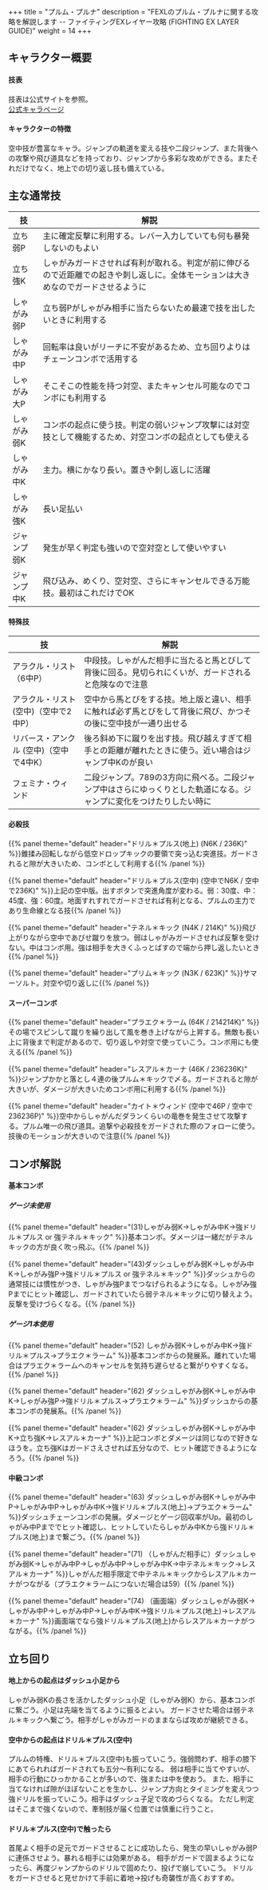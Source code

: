 +++
title = "プルム・プルナ"
description = "FEXLのプルム・プルナに関する攻略を解説します -- ファイティングEXレイヤー攻略 (FIGHTING EX LAYER GUIDE)"
weight = 14
+++

## キャラクター概要

#### 技表

技表は公式サイトを参照。  
[公式キャラページ](http://www.arika.co.jp/product/fexl_hp/jp/chara_jp/fexl_jp_chara14.html)

#### キャラクターの特徴

空中技が豊富なキャラ。ジャンプの軌道を変える技や二段ジャンプ、また背後への攻撃や飛び道具などを持っており、ジャンプから多彩な攻めができる。またそれだけでなく、地上での切り返し技も備えている。

## 主な通常技

|技 |解説|
|---|----|
|立ち弱P|主に確定反撃に利用する。レバー入力していても何も暴発しないのもよい|
|立ち強K|しゃがみガードさせれば有利が取れる。判定が前に伸びるので近距離での起きや刺し返しに。全体モーションは大きめなのでガードさせるように|
|しゃがみ弱P|立ち弱Pがしゃがみ相手に当たらないため最速で技を出したいときに利用する|
|しゃがみ中P|回転率は良いがリーチに不安があるため、立ち回りよりはチェーンコンボで活用する|
|しゃがみ大P|そこそこの性能を持つ対空、またキャンセル可能なのでコンボにも利用する|
|しゃがみ弱K|コンボの起点に使う技。判定の弱いジャンプ攻撃には対空技として機能するため、対空コンボの起点としても使える|
|しゃがみ中K|主力。横にかなり長い。置きや刺し返しに活躍|
|しゃがみ強K|長い足払い|
|ジャンプ弱K|発生が早く判定も強いので空対空として使いやすい|
|ジャンプ中K|飛び込み、めくり、空対空、さらにキャンセルできる万能技。最初はこれだけでOK|

#### 特殊技

|技 |解説|
|---|----|
|アラクル・リスト（6中P）|中段技。しゃがんだ相手に当たると馬とびして背後に回る。見切られにくいが、ガードされると危険なので注意|
|アラクル・リスト (空中)（空中で2中P）|空中から馬とびをする技。地上版と違い、相手に触れば必ず馬とびをして背後に飛び、かつその後に空中技が一通り出せる|
|リバース・アンクル (空中)（空中で4中K）|後ろ斜め下に蹴りを出す技。飛び越えすぎて相手との距離が離れたときに使う。近い場合はジャンブ中Kのが良い|
|フェミナ・ウィンド|二段ジャンプ。789の3方向に飛べる。二段ジャンプ中はさらにゆっくりとした軌道になる。ジャンプに変化をつけたりしたい時に|

#### 必殺技

{{% panel theme="default" header="ドリル＊プルス(地上) (N6K / 236K)" %}}錐揉み回転しながら低空ドロップキックの要領で突っ込む突進技。ガードされると隙が大きいため、コンボとして利用する{{% /panel %}}

{{% panel theme="default" header="ドリル＊プルス(空中) (空中でN6K / 空中で236K)" %}}上記の空中版。出すボタンで突進角度が変わる。弱：30度、中：45度、強：60度。地面すれすれでガードさせれば有利となる、プルムの主力であり生命線となる技{{% /panel %}}

{{% panel theme="default" header="テネル＊キック (N4K / 214K)" %}}飛び上がりながら空中であびせ蹴りを放つ。弱はしゃがみガードさせれば反撃を受けない。中はコンボ用。強は相手を大きくふっとばすので端から押し返したいとき{{% /panel %}}

{{% panel theme="default" header="プリム＊キック (N3K / 623K)" %}}サマーソルト。対空や切り返しに{{% /panel %}}

 
#### スーパーコンボ

{{% panel theme="default" header="プラエク＊ラーム (64K / 214214K)" %}}その場でスピンして蹴りを繰り出して風を巻き上げながら上昇する。無敵も長い上に背後まで判定があるので、切り返しや対空で使っていこう。コンボ用にも使える{{% /panel %}}

{{% panel theme="default" header="レスアル＊カーナ (46K / 236236K)" %}}ジャンプかかと落とし４連の後プルム＊キックで〆る。ガードされると隙が大きいが、ダメージが大きいためコンボ用に利用する{{% /panel %}}

{{% panel theme="default" header="カイト＊ウィンド (空中で46P / 空中で236236P)" %}}空中からしゃがんだダランくらいの竜巻を発生させて攻撃する。プルム唯一の飛び道具。追撃や必殺技をガードされた際のフォローに使う。技後のモーションが大きいので注意{{% /panel %}}


## コンボ解説

#### 基本コンボ

##### ゲージ未使用

{{% panel theme="default" header="(31)しゃがみ弱K→しゃがみ中K→強ドリル＊プルス or 強テネル＊キック" %}}基本コンボ。ダメージは一緒だがテネルキックの方が良く吹っ飛ぶ。{{% /panel %}}


{{% panel theme="default" header="(43)ダッシュしゃがみ弱K→しゃがみ中K→しゃがみ強P→強ドリル＊プルス or 強テネル＊キック" %}}ダッシュからの通常技には慣性がつき、しゃがみ強Pまでつなげられるようになる。しゃがみ強Pまでにヒット確認し、ガードされていたら弱テネル＊キックに切り替えよう。反撃を受けづらくなる。{{% /panel %}}

##### ゲージ1本使用

{{% panel theme="default" header="(52) しゃがみ弱K→しゃがみ中K→強ドリル＊プルス→プラエク＊ラーム" %}}基本コンボからの発展系。離れていた場合はプラエク＊ラームへのキャンセルを気持ち遅らせると繋がりやすくなる。{{% /panel %}}

{{% panel theme="default" header="(62) ダッシュしゃがみ弱K→しゃがみ中K→しゃがみ強P→強ドリル＊プルス→プラエク＊ラーム" %}}ダッシュからの基本コンボの発展系。{{% /panel %}}


{{% panel theme="default" header="(62) ダッシュしゃがみ弱K→しゃがみ中K→立ち強K→レスアル＊カーナ" %}}上記コンボとダメージは同じなので好きなほうを。立ち強Kはガードさえさせれば五分なので、ヒット確認できるようになろう。{{% /panel %}}

#### 中級コンボ

{{% panel theme="default" header="(63) ダッシュしゃがみ弱K→しゃがみ中P→しゃがみ中P→しゃがみ中K→強ドリル＊プルス(地上)→プラエク＊ラーム" %}}ダッシュチェーンコンボの発展。ダメージとゲージ回収率がUp。最初のしゃがみ中Pまででヒット確認し、ヒットしていたらしゃがみ中Kから強ドリル＊プルス(地上)まで繋ごう。{{% /panel %}}

{{% panel theme="default" header="(71) （しゃがんだ相手に）ダッシュしゃがみ弱K→しゃがみ中P→しゃがみ中P→しゃがみ中K→中テネル＊キック→レスアル＊カーナ" %}}しゃがんだ相手限定で中テネル＊キックからレスアル＊カーナがつながる（プラエク＊ラームにつないだ場合は59）{{% /panel %}}


{{% panel theme="default" header="(74) （画面端）ダッシュしゃがみ弱K→しゃがみ中P→しゃがみ中P→しゃがみ中K→強ドリル＊プルス(地上)→レスアル＊カーナ" %}}画面端でなら強ドリル＊プルス(地上)からレスアル＊カーナがつながる。{{% /panel %}}

## 立ち回り

#### 地上からの起点はダッシュ小足から

しゃがみ弱Kの長さを活かしたダッシュ小足（しゃがみ弱K）から、基本コンボに繋ごう。小足は先端を当てるように振るとよい。
ガードさせた場合は弱テネル＊キックへ繋ごう。相手がしゃがみガードのままならば攻めが継続できる。

#### 空中からの起点はドリル＊プルス(空中)

プルムの特権、ドリル＊プルス(空中)も振っていこう。強弱問わず、相手の膝下にあてられればガードされても五分～有利になる。
弱は相手に当てやすいが、相手の行動にひっかかることが多いので、強または中を使おう。
また、相手に当てなければ隙がほぼないことを生かし、ジャンプ方向とタイミングを変えつつ強ドリルを振っていこう。相手はダッシュ子足で攻めづらくなる。
ただし判定はそこまで強くないので、牽制技が届く位置では慎重に行うこと。

#### ドリル＊プルス(空中)で触ったら

首尾よく相手の足元でガードさせることに成功したら、発生の早いしゃがみ弱Pに連係させよう。暴れる相手には効果がある。
相手がガードで固まるようになったら、再度ジャンプからのドリルで固めたり、投げで崩していこう。
ドリルをガードさせると見せかけて手前に着地→投げも奇襲性が高くおすすめ。
